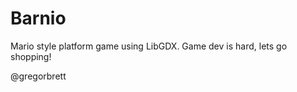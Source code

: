 Barnio
======

Mario style platform game using LibGDX. Game dev is hard, lets go shopping!

@gregorbrett
